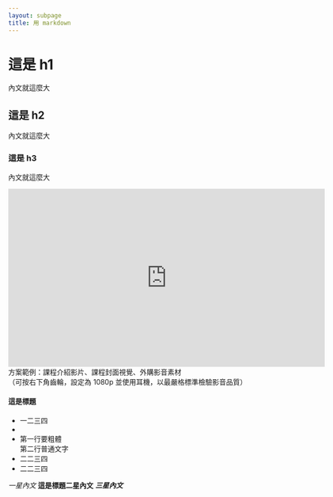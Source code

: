```yaml
---
layout: subpage
title: 用 markdown
---
```



# 這是 h1

內文就這麼大

## 這是 h2

內文就這麼大

### 這是 h3

內文就這麼大

<p class="video-iframe"><iframe width="640" height="360" src="https://www.youtube.com/embed/9iYhUHf3a3w?rel=0&amp;showinfo=0" frameborder="0" allow="autoplay; encrypted-media" allowfullscreen></iframe>方案範例：課程介紹影片、課程封面視覺、外購影音素材<br/>（可按右下角齒輪，設定為 1080p 並使用耳機，以最嚴格標準檢驗影音品質）</p>

#### 這是標題
- 一二三四
- <li class="multiline">第一行要粗體<br/>第二行普通文字</li>
- 二二三四
- 二二三四

*一星內文*
**這是標題二星內文**
***三星內文***

